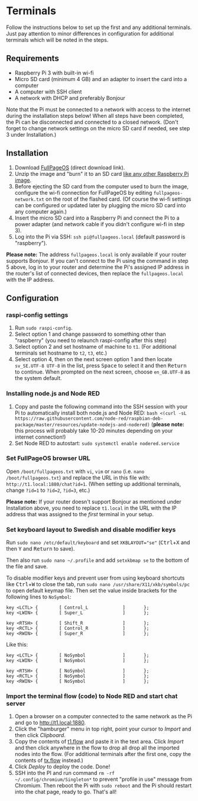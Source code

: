 # Terminals

Follow the instructions below to set up the first and any additional terminals. Just pay attention to minor differences in configuration for additional terminals which will be noted in the steps.

## Requirements

* Raspberry Pi 3 with built-in wi-fi
* Micro SD card (minimum 4 GB) and an adapter to insert the card into a computer
* A computer with SSH client
* A network with DHCP and preferably Bonjour

Note that the Pi must be connected to a network with access to the internet during the installation steps below! When all steps have been completed, the Pi can be disconnected and connected to a closed network. (Don't forget to change network settings on the micro SD card if needed, see step 3 under Installation.)

## Installation

1. Download [FullPageOS](http://docstech.net/FullPageOS/2017-06-24_2017-06-21-fullpageos-jessie-lite-0.7.0.zip) (direct download link).
2. Unzip the image and "burn" it to an SD card [like any other Raspberry Pi image](https://www.raspberrypi.org/documentation/installation/installing-images/README.md).
3. Before ejecting the SD card from the computer used to burn the image, configure the wi-fi connection for FullPageOS by editing `fullpageos-network.txt` on the root of the flashed card. (Of course the wi-fi settings can be configured or updated later by plugging the micro SD card into any computer again.)
4. Insert the micro SD card into a Raspberry Pi and connect the Pi to a power adapter (and network cable if you didn't configure wi-fi in step 3).
5. Log into the Pi via SSH: `ssh pi@fullpageos.local` (default password is "raspberry").

**Please note:** The address `fullpageos.local` is only available if your router supports Bonjour. If you can't connect to the Pi using the command in step 5 above, log in to your router and determine the Pi's assigned IP address in the router's list of connected devices, then replace the `fullpageos.local` with the IP address.

## Configuration

### raspi-config settings

1. Run `sudo raspi-config`.
2. Select option 1 and change password to something other than "raspberry" (you need to relaunch raspi-config after this step)
3. Select option 2 and set hostname of machine to `t1`. (For additional terminals set hostname to `t2`, `t3`, etc.)
4. Select option 4, then on the next screen option 1 and then locate `sv_SE.UTF-8 UTF-8` in the list, press <kbd>Space</kbd> to select it and then <kbd>Return</kbd> to continue. When prompted on the next screen, choose `en_GB.UTF-8` as the system default.

### Installing node.js and Node RED

1. Copy and paste the following command into the SSH session with your Pi to automatically install both node.js and Node RED: `bash <(curl -sL https://raw.githubusercontent.com/node-red/raspbian-deb-package/master/resources/update-nodejs-and-nodered)` (**please note:** this process will probably take 10-20 minutes depending on your internet connection!)
2. Set Node RED to autostart: `sudo systemctl enable nodered.service`

### Set FullPageOS browser URL

Open `/boot/fullpageos.txt` with `vi`, `vim` or `nano` (i.e. `nano /boot/fullpageos.txt`) and replace the URL in this file with: `http://t1.local:1880/chat?id=1`. (When setting up additional terminals, change `?id=1` to `?id=2`, `?id=3`, etc.)

**Please note:** If your router doesn't support Bonjour as mentioned under Installation above, you need to replace `t1.local` in the URL with the IP address that was assigned to the *first* terminal in your setup.

### Set keyboard layout to Swedish and disable modifier keys

Run `sudo nano /etc/default/keyboard` and set `XKBLAYOUT="se"` (<kbd>Ctrl</kbd>+<kbd>X</kbd> and then <kbd>Y</kbd> and <kbd>Return</kbd> to save).

Then also run `sudo nano ~/.profile` and add `setxkbmap se` to the bottom of the file and save.

To disable modifier keys and prevent user from using keyboard shortcuts like <kbd>Ctrl</kbd>+<kbd>W</kbd> to close the tab, run `sudo nano /usr/share/X11/xkb/symbols/pc` to open default keymap file. Then set the value inside brackets for the following lines to `NoSymbol`:

```
key <LCTL> {        [ Control_L             ]       };
key <LWIN> {        [ Super_L               ]       };

key <RTSH> {        [ Shift_R               ]       };
key <RCTL> {        [ Control_R             ]       };
key <RWIN> {        [ Super_R               ]       };
```
Like this:
```
key <LCTL> {        [ NoSymbol              ]       };
key <LWIN> {        [ NoSymbol              ]       };

key <RTSH> {        [ NoSymbol              ]       };
key <RCTL> {        [ NoSymbol              ]       };
key <RWIN> {        [ NoSymbol              ]       };
```

### Import the terminal flow (code) to Node RED and start chat server

1. Open a browser on a computer connected to the same network as the Pi and go to http://t1.local:1880.
2. Click the "hamburger" menu in top right, point your cursor to *Import* and then click *Clipboard*.
3. Copy the contents of [t1.flow](https://raw.githubusercontent.com/villeman/terminals/master/t1.flow) and paste it in the text area. Click *Import* and then click anywhere in the flow to drop all drop all the imported nodes into the flow. (For additional terminals after the first one, copy the contents of [tx.flow](https://raw.githubusercontent.com/villeman/terminals/master/tx.flow) instead.)
4. Click *Deploy* to deploy the code. Done!
5. SSH into the PI and run command `rm -rf ~/.config/chromium/Singleton*` to prevent "profile in use" message from Chromium. Then reboot the Pi with `sudo reboot` and the Pi should restart into the chat page, ready to go. That's all!
